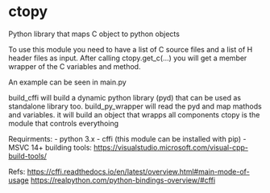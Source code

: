 # ctopy
Python library that maps C object to python objects

To use this module you need to have a list of C source files and a list of H header files as input.
After calling ctopy.get_c(...) you will get a member wrapper of the C variables and method.

An example can be seen in main.py

build_cffi will build a dynamic python library (pyd) that can be used as standalone library too.
build_py_wrapper will read the pyd and map mathods and variables. it will build an object that wrapps all components
ctopy is the module that controls everythoing

Requirments:
	- python 3.x
	- cffi (this module can be installed with pip)
	- MSVC 14+ building tools: https://visualstudio.microsoft.com/visual-cpp-build-tools/

Refs:
https://cffi.readthedocs.io/en/latest/overview.html#main-mode-of-usage
https://realpython.com/python-bindings-overview/#cffi